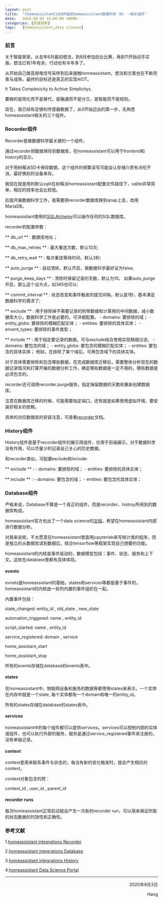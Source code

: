 ```yaml
---
layout: post
title:  "[homeassistant]从0开始的homeassistant数据科学（0）--相关组件"
date:   2020-08-03 14:06:00 +0800--
categories: [实践探索]
tags:   [homeassistant,data science]
---
```


### 前言

关于智能家居，从去年6月最初想法，到8月参加创业比赛，再到11开始动手实施，想法已有1年有余，行动也有半年多了。

从开始自己做高频电信号采样到后来接触homeassistant，想法和方案也在不断完善与成熟，最终的目标还是真正的实现AIOT。

It Takes Complexicity to Achive Simplicitys.

要做的是简化而不是替代，是融通而不是分立，是智能而不是规则。

现在，我已经有足够的传感器数据了，从0开始迈出的第一步，先熟悉homeassistant相关的三个组件。

### Recorder组件

Recorder是做数据科学最关键的一个组件。

通过recorder把数据保存到数据库，在homeassistant可以用于frontend和history的显示。

对于用树莓派SD卡保存数据，这个组件的频繁读写可能会让存储介质有点吃不消，最好换别的设备来存。

我现在就是用的默认sqlit在树莓派homeassistant配置文件路径下，sqlite非常简单，相应的效率也会比较低。

后面开展数据科学工作，我需要把recorder数据库换到qnap上去，改用MariaDB。

homeassistant使用的[SQLAlchemy](https://www.sqlalchemy.org/)可以操作任何的SQL数据库。

recorder的配置参数：

** db_url ** : 数据库地址；

** db_max_retries ** : 最大重连次数，默认10次;

** db_retry_wait ** : 每次重连等待时间，默认3秒;

** auto_purge ** : 自动清除，默认开启，做数据科学最好设为false;

** purge_keep_days ** : 清除时保留记录的天数，默认为10， 如果auto_purge开启，那么这个设大点，如365也可以;

** commit_interval ** : 状态改变和事件触发的提交间隔，默认是1秒，基本满足数据科学的需求了;

** exclude ** : 
	用于排除掉不需要记录的附带数据和计算用的中间数据，减小数据库大小，数据科学工作是必要的。可详细配置。
	- domains: 要排除的域；
	- entity_globs: 要排除的模糊匹配实体；
	- entities: 要排除的具体实体；
	- envent_types: 要排除的事件类型；

** include ** :
	用于指定要记录的数据。可与exclude结合使用实现精细过滤。
	- domains: 要包含的域；
	- entity_globs: 要包含的模糊匹配实体；
	- entities: 要包含的具体实体；
	例如，在排除了某个域后，可再包含域下的具体实体。

对于具体需要排除和包含哪些数据，在完成数据库迁移后，需要整体分析现在的数据记录情况和打算开展的数据分析工作，确定哪些数据是一定不用的，哪些数据是必须包含的。

recorder还可调用recorder.purge服务，指定保留数据的天数和重新创建数据库。

注意在数据库迁移的时候，可能需要指定端口，还有就是如果使用虚拟环境，要安装好相关的依赖。

具体的对应数据库的安装注意，可查看[recorder](https://www.home-assistant.io/integrations/recorder/)文档。


### History组件

History组件是基于recorder组件的展示用组件，仅用于前端展示，对于数据科学没有作用，可以尽量少的记录自己关心的历史数据。

和recorder类似，可配置exclude和include:

** exclude ** : 
	- domains: 要排除的域；
	- entities: 要排除的具体实体；

** include ** :
	- domains: 要包含的域；
	- entities: 要包含的具体实体；


### Database组件

严格来说，Database不算是一个真正的组件，而是recorder、histroy所用到的数据库构成。

homeassistant官方也出了一个data science的[文档](https://data.home-assistant.io/)，希望在homeassistant内部进行数据分析。

对我来说呢，不太愿意在homeassistant里面用jupyterlab来写统计类的程序，而是独立的从数据库读到数据后，结合tensorflow等框架实现自己想要的功能。

homeassistant的内核是事件驱动的，数据模型包括：事件、状态、服务和上下文。这些在database里都有具体体现。

#### events

evnets是homeassistant的基础，states和services等都是基于事件的。homeassistant的内核由一些列内置的事件组织在一起。

内置事件包括：

state_changed: entity_id , old_state , new_state

automation_triggered: name , entity_id

script_started: name , entity_id

service_registered: domain , service

home_assistant_start

home_assistant_stop

所有的events存储在database的events表中。

#### states

在homeassistant中，物联网设备和服务的数据等都使用states来表示。一个实体在内存中就是一个state, 每个实体都有一个domain和唯一的entity_id。

所有的states存储在database的states表中。

#### services

homeassistant中的每个组件都可以提供services。services可以控制内部的实体或组件，也可以执行外部的服务，服务是通过service_registered事件来注册的，没有单独记录。

#### context

context是用来联系事件与状态的，每当有新的变化触发时，就会产生相应的context。

context对象包含的预：

context_id , user_id , parent_id

#### recorder runs

每次homeassistant正常启动就会产生一次新的recorder run，可以用来保证所取的状态数据的时效性和正确性。

### 参考文献

1.[homeassistant integrations Recorder](https://www.home-assistant.io/integrations/recorder/)

2.[homeassistant integrations Database](https://www.home-assistant.io/docs/backend/database/#schema)

3.[homeassistant integrations History](https://www.home-assistant.io/integrations/history/)

4.[homeassistant Data Science Portal](https://data.home-assistant.io/)
 
 
___




<p align = "right">2020年8月3日</p>
<p align = "right">Hang</p>

